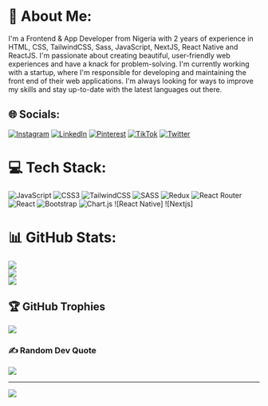 # 💫 About Me:

I'm a Frontend & App Developer from Nigeria with 2 years of experience in HTML, CSS, TailwindCSS, Sass, JavaScript, NextJS, React Native and ReactJS. I'm passionate about creating beautiful, user-friendly web experiences and have a knack for problem-solving. I'm currently working with a startup, where I'm responsible for developing and maintaining the front end of their web applications. I'm always looking for ways to improve my skills and stay up-to-date with the latest languages out there.


## 🌐 Socials:
[![Instagram](https://img.shields.io/badge/Instagram-%23E4405F.svg?logo=Instagram&logoColor=white)](https://instagram.com/mercyharbo) [![LinkedIn](https://img.shields.io/badge/LinkedIn-%230077B5.svg?logo=linkedin&logoColor=white)](https://linkedin.com/in/codewithmercy) [![Pinterest](https://img.shields.io/badge/Pinterest-%23E60023.svg?logo=Pinterest&logoColor=white)](https://pinterest.com/codewithmercy1) [![TikTok](https://img.shields.io/badge/TikTok-%23000000.svg?logo=TikTok&logoColor=white)](https://tiktok.com/@codewithmercy) [![Twitter](https://img.shields.io/badge/Twitter-%231DA1F2.svg?logo=Twitter&logoColor=white)](https://twitter.com/codewithmercy) 

# 💻 Tech Stack:
![JavaScript](https://img.shields.io/badge/javascript-%23323330.svg?style=for-the-badge&logo=javascript&logoColor=%23F7DF1E) ![CSS3](https://img.shields.io/badge/css3-%231572B6.svg?style=for-the-badge&logo=css3&logoColor=white) ![TailwindCSS](https://img.shields.io/badge/tailwindcss-%2338B2AC.svg?style=for-the-badge&logo=tailwind-css&logoColor=white) ![SASS](https://img.shields.io/badge/SASS-hotpink.svg?style=for-the-badge&logo=SASS&logoColor=white) ![Redux](https://img.shields.io/badge/redux-%23593d88.svg?style=for-the-badge&logo=redux&logoColor=white) ![React Router](https://img.shields.io/badge/React_Router-CA4245?style=for-the-badge&logo=react-router&logoColor=white) ![React](https://img.shields.io/badge/react-%2320232a.svg?style=for-the-badge&logo=react&logoColor=%2361DAFB) ![Bootstrap](https://img.shields.io/badge/bootstrap-%23563D7C.svg?style=for-the-badge&logo=bootstrap&logoColor=white) ![Chart.js](https://img.shields.io/badge/chart.js-F5788D.svg?style=for-the-badge&logo=chart.js&logoColor=white) ![React Native] ![Nextjs]
# 📊 GitHub Stats:
![](https://github-readme-stats.vercel.app/api?username=mercyharbo&theme=dark&hide_border=false&include_all_commits=true&count_private=true)<br/>
![](https://github-readme-streak-stats.herokuapp.com/?user=mercyharbo&theme=dark&hide_border=false)<br/>
![](https://github-readme-stats.vercel.app/api/top-langs/?username=mercyharbo&theme=dark&hide_border=false&include_all_commits=true&count_private=true&layout=compact)

## 🏆 GitHub Trophies
![](https://github-profile-trophy.vercel.app/?username=mercyharbo&theme=radical&no-frame=false&no-bg=true&margin-w=4)

### ✍️ Random Dev Quote
![](https://quotes-github-readme.vercel.app/api?type=horizontal&theme=radical)

---
[![](https://visitcount.itsvg.in/api?id=mercyharbo&icon=0&color=0)](https://visitcount.itsvg.in)
